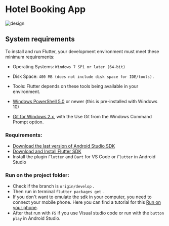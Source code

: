 # Hotel Booking App

![design](https://cdn.dribbble.com/users/443226/screenshots/6111374/hotel_app_exploration_4x.jpg)

## System requirements
To install and run Flutter, your development environment must meet these minimum requirements:

- Operating Systems: ```Windows 7 SP1 or later (64-bit)```

- Disk Space: ```400 MB (does not include disk space for IDE/tools).```

- Tools: Flutter depends on these tools being available in your environment.

- [Windows PowerShell 5.0](https://docs.microsoft.com/es-es/powershell/scripting/install/installing-windows-powershell?view=powershell-6) or newer (this is pre-installed with Windows 10)

- [Git for Windows 2.x](https://git-scm.com/download/win), with the Use Git from the Windows Command Prompt option.

### Requirements:
- [Download the last version of Android Studio SDK](https://developer.android.com/studio)
- [Download and Install Flutter SDK](https://flutter.dev/docs/get-started/install)
- Install the plugin ```Flutter``` and ```Dart``` for VS Code or ```Flutter``` in Android Studio


### Run on the project folder:


- Check if the branch is ```origin/develop``` .
- Then run in terminal ```flutter packages get``` .
- If you don't want to emulate the sdk in your computer, you need to connect your mobile phone. Here you can find a tutorial for this [Run on your phone](https://www.youtube.com/watch?v=NIp7yGxf30I).
- After that run with ```F5``` if you use Visual studio code or run with the ```button play``` in Android Studio.

